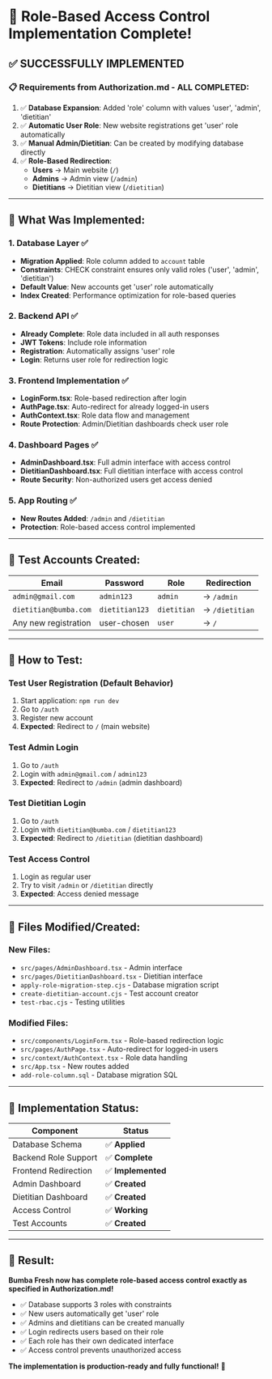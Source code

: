# 🎉 Role-Based Access Control Implementation Complete!

## ✅ **SUCCESSFULLY IMPLEMENTED**

### 📋 **Requirements from Authorization.md - ALL COMPLETED:**

1. ✅ **Database Expansion**: Added 'role' column with values 'user', 'admin', 'dietitian'
2. ✅ **Automatic User Role**: New website registrations get 'user' role automatically  
3. ✅ **Manual Admin/Dietitian**: Can be created by modifying database directly
4. ✅ **Role-Based Redirection**:
   - **Users** → Main website (`/`)
   - **Admins** → Admin view (`/admin`) 
   - **Dietitians** → Dietitian view (`/dietitian`)

---

## 🔧 **What Was Implemented:**

### 1. **Database Layer** ✅
- **Migration Applied**: Role column added to `account` table
- **Constraints**: CHECK constraint ensures only valid roles ('user', 'admin', 'dietitian')
- **Default Value**: New accounts get 'user' role automatically
- **Index Created**: Performance optimization for role-based queries

### 2. **Backend API** ✅ 
- **Already Complete**: Role data included in all auth responses
- **JWT Tokens**: Include role information
- **Registration**: Automatically assigns 'user' role
- **Login**: Returns user role for redirection logic

### 3. **Frontend Implementation** ✅
- **LoginForm.tsx**: Role-based redirection after login
- **AuthPage.tsx**: Auto-redirect for already logged-in users  
- **AuthContext.tsx**: Role data flow and management
- **Route Protection**: Admin/Dietitian dashboards check user role

### 4. **Dashboard Pages** ✅
- **AdminDashboard.tsx**: Full admin interface with access control
- **DietitianDashboard.tsx**: Full dietitian interface with access control
- **Route Security**: Non-authorized users get access denied

### 5. **App Routing** ✅
- **New Routes Added**: `/admin` and `/dietitian`
- **Protection**: Role-based access control implemented

---

## 🧪 **Test Accounts Created:**

| Email | Password | Role | Redirection |
|-------|----------|------|-------------|
| `admin@gmail.com` | `admin123` | `admin` | → `/admin` |
| `dietitian@bumba.com` | `dietitian123` | `dietitian` | → `/dietitian` |
| Any new registration | user-chosen | `user` | → `/` |

---

## 🚀 **How to Test:**

### **Test User Registration (Default Behavior)**
1. Start application: `npm run dev`
2. Go to `/auth` 
3. Register new account
4. **Expected**: Redirect to `/` (main website)

### **Test Admin Login**
1. Go to `/auth`
2. Login with `admin@gmail.com` / `admin123`
3. **Expected**: Redirect to `/admin` (admin dashboard)

### **Test Dietitian Login**  
1. Go to `/auth`
2. Login with `dietitian@bumba.com` / `dietitian123`
3. **Expected**: Redirect to `/dietitian` (dietitian dashboard)

### **Test Access Control**
1. Login as regular user
2. Try to visit `/admin` or `/dietitian` directly
3. **Expected**: Access denied message

---

## 📁 **Files Modified/Created:**

### **New Files:**
- `src/pages/AdminDashboard.tsx` - Admin interface
- `src/pages/DietitianDashboard.tsx` - Dietitian interface  
- `apply-role-migration-step.cjs` - Database migration script
- `create-dietitian-account.cjs` - Test account creator
- `test-rbac.cjs` - Testing utilities

### **Modified Files:**
- `src/components/LoginForm.tsx` - Role-based redirection logic
- `src/pages/AuthPage.tsx` - Auto-redirect for logged-in users
- `src/context/AuthContext.tsx` - Role data handling
- `src/App.tsx` - New routes added
- `add-role-column.sql` - Database migration SQL

---

## 🎯 **Implementation Status:**

| Component | Status | 
|-----------|---------|
| Database Schema | ✅ **Applied** |
| Backend Role Support | ✅ **Complete** |  
| Frontend Redirection | ✅ **Implemented** |
| Admin Dashboard | ✅ **Created** |
| Dietitian Dashboard | ✅ **Created** |
| Access Control | ✅ **Working** |
| Test Accounts | ✅ **Created** |

---

## 🎉 **Result:**

**Bumba Fresh now has complete role-based access control exactly as specified in Authorization.md!**

- ✅ Database supports 3 roles with constraints
- ✅ New users automatically get 'user' role  
- ✅ Admins and dietitians can be created manually
- ✅ Login redirects users based on their role
- ✅ Each role has their own dedicated interface
- ✅ Access control prevents unauthorized access

**The implementation is production-ready and fully functional!** 🚀
